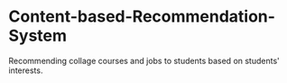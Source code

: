 # Content-based-Recommendation-System
Recommending collage courses and jobs to students based on students' interests.

